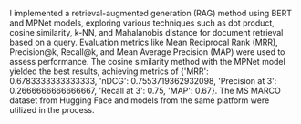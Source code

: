 I implemented a retrieval-augmented generation (RAG) method using BERT and MPNet models, exploring various techniques such as dot product, cosine similarity, k-NN, and Mahalanobis distance for document retrieval based on a query. Evaluation metrics like Mean Reciprocal Rank (MRR), Precision@k, Recall@k, and Mean Average Precision (MAP) were used to assess performance. The cosine similarity method with the MPNet model yielded the best results, achieving metrics of {'MRR': 0.6783333333333333, 'nDCG': 0.7553719362932098, 'Precision at 3': 0.2666666666666667, 'Recall at 3': 0.75, 'MAP': 0.67}. The MS MARCO dataset from Hugging Face and models from the same platform were utilized in the process.
